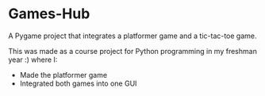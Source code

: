 # Games-Hub
A Pygame project that integrates a platformer game and a tic-tac-toe game.

This was made as a course project for Python programming in my freshman year :) where I:
- Made the platformer game
- Integrated both games into one GUI
